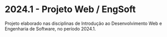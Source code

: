 # 2024.1 - Projeto Web / EngSoft

Projeto elaborado nas disciplinas de Introdução ao Desenvolvimento Web e Engenharia de Software, no período 2024.1.
